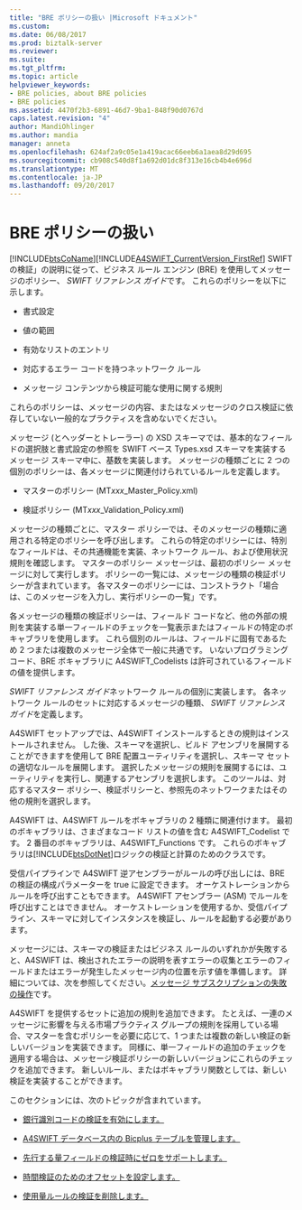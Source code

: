 ```yaml
---
title: "BRE ポリシーの扱い |Microsoft ドキュメント"
ms.custom: 
ms.date: 06/08/2017
ms.prod: biztalk-server
ms.reviewer: 
ms.suite: 
ms.tgt_pltfrm: 
ms.topic: article
helpviewer_keywords:
- BRE policies, about BRE policies
- BRE policies
ms.assetid: 4470f2b3-6891-46d7-9ba1-848f90d0767d
caps.latest.revision: "4"
author: MandiOhlinger
ms.author: mandia
manager: anneta
ms.openlocfilehash: 624af2a9c05e1a419acac66eeb6a1aea8d29d695
ms.sourcegitcommit: cb908c540d8f1a692d01dc8f313e16cb4b4e696d
ms.translationtype: MT
ms.contentlocale: ja-JP
ms.lasthandoff: 09/20/2017
---
```

# <a name="working-with-bre-policies"></a>BRE ポリシーの扱い
[!INCLUDE[btsCoName](../../includes/btsconame-md.md)][!INCLUDE[A4SWIFT_CurrentVersion_FirstRef](../../includes/a4swift-currentversion-firstref-md.md)] SWIFT の検証」の説明に従って、ビジネス ルール エンジン (BRE) を使用してメッセージのポリシー、 *SWIFT リファレンス ガイド*です。 これらのポリシーを以下に示します。  
  
-   書式設定  
  
-   値の範囲  
  
-   有効なリストのエントリ  
  
-   対応するエラー コードを持つネットワーク ルール  
  
-   メッセージ コンテンツから検証可能な使用に関する規則  
  
 これらのポリシーは、メッセージの内容、またはなメッセージのクロス検証に依存していない一般的なプラクティスを含めないでください。  
  
 メッセージ (とヘッダーとトレーラー) の XSD スキーマでは、基本的なフィールドの選択肢と書式設定の参照を SWIFT ベース Types.xsd スキーマを実装するメッセージ スキーマ中に、基数を実装します。 メッセージの種類ごとに 2 つの個別のポリシーは、各メッセージに関連付けられているルールを定義します。  
  
-   マスターのポリシー (MT*xxx*_Master_Policy.xml)  
  
-   検証ポリシー (MT*xxx*_Validation_Policy.xml)  
  
 メッセージの種類ごとに、マスター ポリシーでは、そのメッセージの種類に適用される特定のポリシーを呼び出します。 これらの特定のポリシーには、特別なフィールドは、その共通機能を実装、ネットワーク ルール、および使用状況規則を確認します。 マスターのポリシー メッセージは、最初のポリシー メッセージに対して実行します。 ポリシーの一覧には、メッセージの種類の検証ポリシーが含まれています。 各マスターのポリシーには、コンストラクト「場合は、このメッセージを入力し、実行ポリシーの一覧」です。  
  
 各メッセージの種類の検証ポリシーは、フィールド コードなど、他の外部の規則を実装する単一フィールドのチェックを一覧表示またはフィールドの特定のボキャブラリを使用します。 これら個別のルールは、フィールドに固有であるため 2 つまたは複数のメッセージ全体で一般に共通です。 いないプログラミング コード、BRE ボキャブラリに A4SWIFT_Codelists は許可されているフィールドの値を提供します。  
  
 *SWIFT リファレンス ガイド*ネットワーク ルールの個別に実装します。 各ネットワーク ルールのセットに対応するメッセージの種類、 *SWIFT リファレンス ガイド*を定義します。  
  
 A4SWIFT セットアップでは、A4SWIFT インストールするときの規則はインストールされません。 した後、スキーマを選択し、ビルド アセンブリを展開することができますを使用して BRE 配置ユーティリティを選択し、スキーマ セットの適切なルールを展開します。 選択したメッセージの規則を展開するには、ユーティリティを実行し、関連するアセンブリを選択します。 このツールは、対応するマスター ポリシー、検証ポリシーと、参照先のネットワークまたはその他の規則を選択します。  
  
 A4SWIFT は、A4SWIFT ルールをボキャブラリの 2 種類に関連付けます。 最初のボキャブラリは、さまざまなコード リストの値を含む A4SWIFT_Codelist です。 2 番目のボキャブラリは、A4SWIFT_Functions です。 これらのボキャブラリは[!INCLUDE[btsDotNet](../../includes/btsdotnet-md.md)]ロジックの検証と計算のためのクラスです。  
  
 受信パイプラインで A4SWIFT 逆アセンブラーがルールの呼び出しには、BRE の検証の構成パラメーターを true に設定できます。 オーケストレーションからルールを呼び出すこともできます。 A4SWIFT アセンブラー (ASM) でルールを呼び出すことはできません。 オーケストレーションを使用するか、受信パイプライン、スキーマに対してインスタンスを検証し、ルールを起動する必要があります。  
  
 メッセージには、スキーマの検証またはビジネス ルールのいずれかが失敗すると、A4SWIFT は、検出されたエラーの説明を表すエラーの収集とエラーのフィールドまたはエラーが発生したメッセージ内の位置を示す値を準備します。 詳細については、次を参照してください。[メッセージ サブスクリプションの失敗の操作](../../adapters-and-accelerators/accelerator-swift/working-with-failed-message-subscriptions.md)です。  
  
 A4SWIFT を提供するセットに追加の規則を追加できます。 たとえば、一連のメッセージに影響を与える市場プラクティス グループの規則を採用している場合、マスターを含むポリシーを必要に応じて、1 つまたは複数の新しい検証の新しいバージョンを実装できます。 同様に、単一フィールドの追加のチェックを適用する場合は、メッセージ検証ポリシーの新しいバージョンにこれらのチェックを追加できます。 新しいルール、またはボキャブラリ関数としては、新しい検証を実装することができます。  
  
 このセクションには、次のトピックが含まれています。  
  
-   [銀行識別コードの検証を有効にします。](../../adapters-and-accelerators/accelerator-swift/enabling-validation-of-bank-identifier-codes.md)  
  
-   [A4SWIFT データベース内の Bicplus テーブルを管理します。](../../adapters-and-accelerators/accelerator-swift/managing-the-bicplus-table-in-the-a4swift-database.md)  
  
-   [先行する量フィールドの検証時にゼロをサポートします。](../../adapters-and-accelerators/accelerator-swift/supporting-leading-zeros-in-amount-field-validations.md)  
  
-   [時間検証のためのオフセットを設定します。](../../adapters-and-accelerators/accelerator-swift/setting-offsets-for-amount-validation.md)  
  
-   [使用量ルールの検証を削除します。](../../adapters-and-accelerators/accelerator-swift/removing-usage-rule-validation.md)